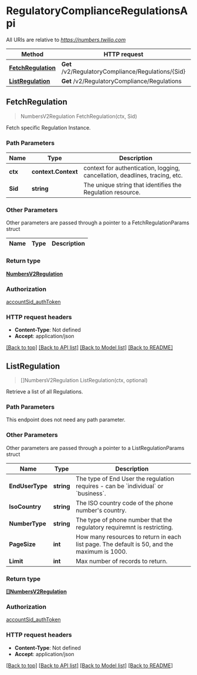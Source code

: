 # RegulatoryComplianceRegulationsApi

All URIs are relative to *https://numbers.twilio.com*

Method | HTTP request | Description
------------- | ------------- | -------------
[**FetchRegulation**](RegulatoryComplianceRegulationsApi.md#FetchRegulation) | **Get** /v2/RegulatoryCompliance/Regulations/{Sid} | 
[**ListRegulation**](RegulatoryComplianceRegulationsApi.md#ListRegulation) | **Get** /v2/RegulatoryCompliance/Regulations | 



## FetchRegulation

> NumbersV2Regulation FetchRegulation(ctx, Sid)



Fetch specific Regulation Instance.

### Path Parameters


Name | Type | Description
------------- | ------------- | -------------
**ctx** | **context.Context** | context for authentication, logging, cancellation, deadlines, tracing, etc.
**Sid** | **string** | The unique string that identifies the Regulation resource.

### Other Parameters

Other parameters are passed through a pointer to a FetchRegulationParams struct


Name | Type | Description
------------- | ------------- | -------------

### Return type

[**NumbersV2Regulation**](NumbersV2Regulation.md)

### Authorization

[accountSid_authToken](../README.md#accountSid_authToken)

### HTTP request headers

- **Content-Type**: Not defined
- **Accept**: application/json

[[Back to top]](#) [[Back to API list]](../README.md#documentation-for-api-endpoints)
[[Back to Model list]](../README.md#documentation-for-models)
[[Back to README]](../README.md)


## ListRegulation

> []NumbersV2Regulation ListRegulation(ctx, optional)



Retrieve a list of all Regulations.

### Path Parameters

This endpoint does not need any path parameter.

### Other Parameters

Other parameters are passed through a pointer to a ListRegulationParams struct


Name | Type | Description
------------- | ------------- | -------------
**EndUserType** | **string** | The type of End User the regulation requires - can be &#x60;individual&#x60; or &#x60;business&#x60;.
**IsoCountry** | **string** | The ISO country code of the phone number&#39;s country.
**NumberType** | **string** | The type of phone number that the regulatory requiremnt is restricting.
**PageSize** | **int** | How many resources to return in each list page. The default is 50, and the maximum is 1000.
**Limit** | **int** | Max number of records to return.

### Return type

[**[]NumbersV2Regulation**](NumbersV2Regulation.md)

### Authorization

[accountSid_authToken](../README.md#accountSid_authToken)

### HTTP request headers

- **Content-Type**: Not defined
- **Accept**: application/json

[[Back to top]](#) [[Back to API list]](../README.md#documentation-for-api-endpoints)
[[Back to Model list]](../README.md#documentation-for-models)
[[Back to README]](../README.md)

